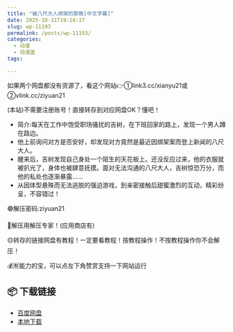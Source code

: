 ```yaml
---
title: "被八尺大人绑架的那晚[中文字幕]"
date: 2025-10-31T19:24:17
slug: wp-11193
permalink: /posts/wp-11193/
categories:
  - 动漫
  - 动漫盖
tags:

---
```


如果两个网盘都没有资源了，看这个网站👉①link3.cc/xianyu21或②vlink.cc/ziyuan21

(本站)不需要注册账号！直接转存到对应网盘OK？懂吧！

*   简介:每天在工作中饱受职场骚扰的吉树，在下班回家的路上，发现一个男人蹲在路边。
*   他上前询问对方是否安好，却发现对方竟然是最近因绑架案而登上新闻的八尺大人。
*   醒来后，吉树发现自己身处一个陌生的天花板上。还没反应过来，他的衣服就被扒光了，身体也被肆意抚摸。面对无法沟通的八尺大人，吉树惊恐万分，而他的私处也逐渐暴露……
*   从因体型悬殊而无法逃脱的强迫游戏，到亲密接触后甜蜜激烈的互动，精彩纷呈，不容错过！

🟢解压密码:ziyuan21

🔵解压用解压专家！(应用商店有)

🟡转存的链接网盘有教程！一定要看教程！按教程操作！不按教程操作你不会解压！

💰🈶能力的宝，可以点左下角赞赏支持一下网站运行

## 📦 下载链接
- [百度网盘](https://blziyuan21.com/pay-download/11193?key=2d206e0490&down_id=0)
- [本地下载](https://blziyuan21.com/pay-download/11193?key=2d206e0490&down_id=1)

